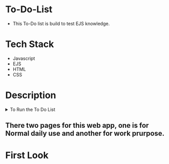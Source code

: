 # To-Do-List
 - This To-Do list is build to test EJS knowledge. 
 
 # Tech Stack
 - Javascript
 - EJS
 - HTML
 - CSS
 
 # Description
 
 <details>
    <summary>To Run the To Do List</summary>
    <ul>
        <li>git clone</li>
        <li>Open the terminal</li>
        <li>npm i</li>
        <li>node app.js</li>
        <li>open chrome and write "localhost:3000" or  "localhost:3000/work".</li>
        <li>App has started</li>
    </ul>
</details>
 
## There two pages for this web app, one is for Normal daily use and another for work prurpose.
 
 # First Look
 
 

